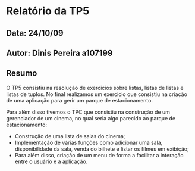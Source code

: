 # Relatório da TP5
## Data: 24/10/09
## Autor: Dinis Pereira a107199
## Resumo
O TP5 consistiu na resolução  de exercicios sobre listas, listas de listas e listas de tuplos. No final realizamos um exercicio que consistiu na criação de
uma aplicação para gerir um parque de estacionamento.

Para além disso tivemos o TPC que consistiu na construção de um gerenciador de um cinema, no qual seria algo parecido ao parque de estacionamento:
- Construção de uma lista de salas do cinema;
- Implementação de várias funções como adicionar uma sala, disponibilidade da sala, venda do bilhete e listar os filmes em exibição;
- Para além disso, criação de um menu de forma a facilitar a interação entre o usuário e a aplicação.
